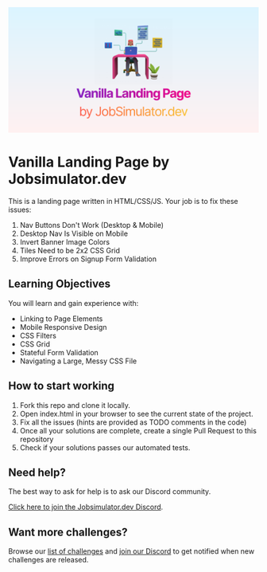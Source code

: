 ![](./banner.svg)

# Vanilla Landing Page by Jobsimulator.dev

This is a landing page written in HTML/CSS/JS. Your job is to fix these issues:

1. Nav Buttons Don't Work (Desktop & Mobile)
1. Desktop Nav Is Visible on Mobile
1. Invert Banner Image Colors
1. Tiles Need to be 2x2 CSS Grid
1. Improve Errors on Signup Form Validation

## Learning Objectives

You will learn and gain experience with:

- Linking to Page Elements
- Mobile Responsive Design
- CSS Filters
- CSS Grid
- Stateful Form Validation
- Navigating a Large, Messy CSS File

## How to start working

1. Fork this repo and clone it locally.
1. Open index.html in your browser to see the current state of the project.
1. Fix all the issues (hints are provided as TODO comments in the code)
1. Once all your solutions are complete, create a single Pull Request to this repository
1. Check if your solutions passes our automated tests.

## Need help?

The best way to ask for help is to ask our Discord community.

[Click here to join the Jobsimulator.dev Discord](https://discord.gg/6VsSMZaM7q).

## Want more challenges?

Browse our [list of challenges](https://jobsimulator.gumroad.com/) and [join our Discord](https://discord.gg/6VsSMZaM7q) to get notified when new challenges are released.

